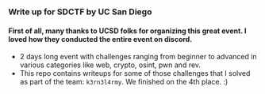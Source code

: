 ### Write up for SDCTF by UC San Diego

#### First of all, many thanks to UCSD folks for organizing this great event. I loved how they conducted the entire event on discord.

* 2 days long event with challenges ranging from beginner to advanced in various categories like web, crypto, osint, pwn and rev.
* This repo contains writeups for some of those challenges that I solved as part of the team: `k3rn3l4rmy`. We finished on the 4th place. :)